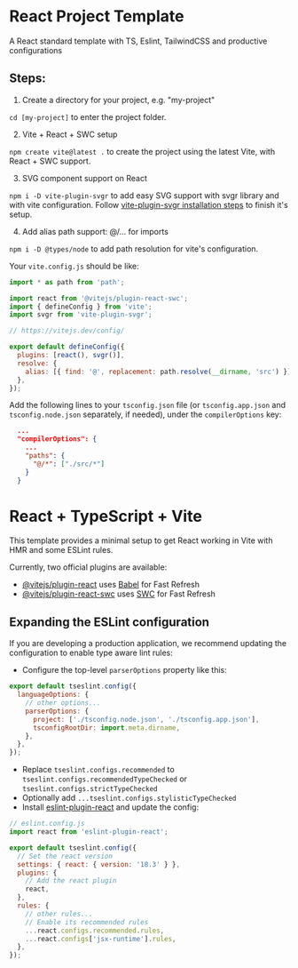 # React Project Template

A React standard template with TS, Eslint, TailwindCSS and productive configurations

## Steps:

1. Create a directory for your project, e.g. "my-project"

`cd [my-project]` to enter the project folder.

2. Vite + React + SWC setup

`npm create vite@latest .` to create the project using the latest Vite, with React + SWC support.

3. SVG component support on React

`npm i -D vite-plugin-svgr` to add easy SVG support with svgr library and with vite configuration. Follow [vite-plugin-svgr installation steps](https://github.com/pd4d10/vite-plugin-svgr) to finish it's setup.

4. Add alias path support: @/... for imports

`npm i -D @types/node` to add path resolution for vite's configuration.

Your `vite.config.js` should be like:

```js
import * as path from 'path';

import react from '@vitejs/plugin-react-swc';
import { defineConfig } from 'vite';
import svgr from 'vite-plugin-svgr';

// https://vitejs.dev/config/

export default defineConfig({
  plugins: [react(), svgr()],
  resolve: {
    alias: [{ find: '@', replacement: path.resolve(__dirname, 'src') }],
  },
});
```

Add the following lines to your `tsconfig.json` file (or `tsconfig.app.json` and `tsconfig.node.json` separately, if needed), under the `compilerOptions` key:

```json
  ...
  "compilerOptions": {
    ...
    "paths": {
      "@/*": ["./src/*"]
    }
  }
```

# React + TypeScript + Vite

This template provides a minimal setup to get React working in Vite with HMR and some ESLint rules.

Currently, two official plugins are available:

- [@vitejs/plugin-react](https://github.com/vitejs/vite-plugin-react/blob/main/packages/plugin-react/README.md) uses [Babel](https://babeljs.io/) for Fast Refresh
- [@vitejs/plugin-react-swc](https://github.com/vitejs/vite-plugin-react-swc) uses [SWC](https://swc.rs/) for Fast Refresh

## Expanding the ESLint configuration

If you are developing a production application, we recommend updating the configuration to enable type aware lint rules:

- Configure the top-level `parserOptions` property like this:

```js
export default tseslint.config({
  languageOptions: {
    // other options...
    parserOptions: {
      project: ['./tsconfig.node.json', './tsconfig.app.json'],
      tsconfigRootDir: import.meta.dirname,
    },
  },
});
```

- Replace `tseslint.configs.recommended` to `tseslint.configs.recommendedTypeChecked` or `tseslint.configs.strictTypeChecked`
- Optionally add `...tseslint.configs.stylisticTypeChecked`
- Install [eslint-plugin-react](https://github.com/jsx-eslint/eslint-plugin-react) and update the config:

```js
// eslint.config.js
import react from 'eslint-plugin-react';

export default tseslint.config({
  // Set the react version
  settings: { react: { version: '18.3' } },
  plugins: {
    // Add the react plugin
    react,
  },
  rules: {
    // other rules...
    // Enable its recommended rules
    ...react.configs.recommended.rules,
    ...react.configs['jsx-runtime'].rules,
  },
});
```

